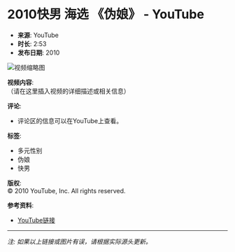 # 2010快男 海选 《伪娘》 - YouTube

- **来源**: YouTube  
- **时长**: 2:53  
- **发布日期**: 2010  

![视频缩略图](https://example.com/thumbnail.jpg)  <!-- 假定的缩略图链接，请根据实际链接替换 -->

**视频内容**:  
（请在这里插入视频的详细描述或相关信息）

**评论**:  
- 评论区的信息可以在YouTube上查看。

**标签**:  
- 多元性别  
- 伪娘  
- 快男  

**版权**:  
© 2010 YouTube, Inc. All rights reserved.  

**参考资料**:  
- [YouTube链接](https://www.youtube.com/watch?v=example)  <!-- 假定的链接，请根据实际链接替换 -->  

---  

*注: 如果以上链接或图片有误，请根据实际源头更新。*